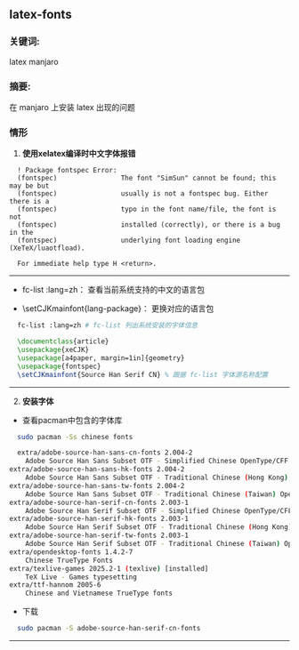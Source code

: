 ##  latex-fonts

### **关键词:** 
latex manjaro

### **摘要:** 
在 manjaro 上安装 latex 出现的问题


### **情形**

1.  **使用xelatex编译时中文字体报错** 
```
  ! Package fontspec Error:
  (fontspec)                The font "SimSun" cannot be found; this may be but
  (fontspec)                usually is not a fontspec bug. Either there is a
  (fontspec)                typo in the font name/file, the font is not
  (fontspec)                installed (correctly), or there is a bug in the
  (fontspec)                underlying font loading engine (XeTeX/luaotfload).

  For immediate help type H <return>.
```
---
- fc-list :lang=zh： 查看当前系统支持的中文的语言包

- \setCJKmainfont{lang-package}： 更换对应的语言包

```zsh
  fc-list :lang=zh # fc-list 列出系统安装的字体信息
```
```tex
  \documentclass{article}
  \usepackage{xeCJK}
  \usepackage[a4paper, margin=1in]{geometry}
  \usepackage{fontspec}
  \setCJKmainfont{Source Han Serif CN} % 跟据 fc-list 字体源名称配置
``` 
---
2. **安装字体**

- 查看pacman中包含的字体库
```bash
  sudo pacman -Ss chinese fonts

  extra/adobe-source-han-sans-cn-fonts 2.004-2
    Adobe Source Han Sans Subset OTF - Simplified Chinese OpenType/CFF fonts
extra/adobe-source-han-sans-hk-fonts 2.004-2
    Adobe Source Han Sans Subset OTF - Traditional Chinese (Hong Kong) OpenType/CFF fonts
extra/adobe-source-han-sans-tw-fonts 2.004-2
    Adobe Source Han Sans Subset OTF - Traditional Chinese (Taiwan) OpenType/CFF fonts
extra/adobe-source-han-serif-cn-fonts 2.003-1
    Adobe Source Han Serif Subset OTF - Simplified Chinese OpenType/CFF fonts
extra/adobe-source-han-serif-hk-fonts 2.003-1
    Adobe Source Han Serif Subset OTF - Traditional Chinese (Hong Kong) OpenType/CFF fonts
extra/adobe-source-han-serif-tw-fonts 2.003-1
    Adobe Source Han Serif Subset OTF - Traditional Chinese (Taiwan) OpenType/CFF fonts
extra/opendesktop-fonts 1.4.2-7
    Chinese TrueType Fonts
extra/texlive-games 2025.2-1 (texlive) [installed]
    TeX Live - Games typesetting
extra/ttf-hannom 2005-6
    Chinese and Vietnamese TrueType fonts
```
- 下载
```bash
  sudo pacman -S adobe-source-han-serif-cn-fonts
```
---